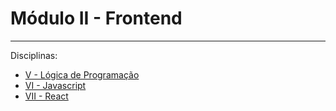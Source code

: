# Módulo II - Frontend

----

Disciplinas:

- [V - Lógica de Programação](/Modulo_II/V-Logica/README.md)
- [VI - Javascript](/Modulo_II/VI-Javascript/README.md)
- [VII - React](/Modulo_II/VII-React/README.md)